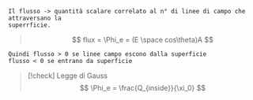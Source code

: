 	Il flusso -> quantità scalare correlato al n° di linee di campo che attraversano la 
	superrficie.

> $$ flux = \Phi_e = (E \space cos\theta)A $$


	Quindi flusso > 0 se linee campo escono dalla superficie
	flusso < 0 se entrano da superficie

>[!check] Legge di Gauss
>$$ \Phi_e = \frac{Q_{inside}}{\xi_0} $$
 